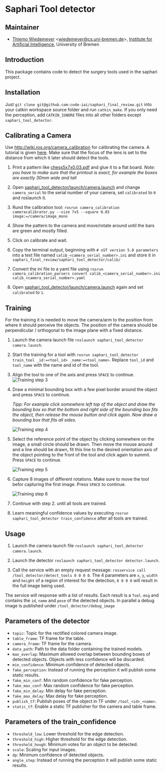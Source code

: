 # Saphari Tool detector

## Maintainer

- [Thiemo Wiedemeyer](https://ai.uni-bremen.de/team/thiemo_wiedemeyer) <<wiedemeyer@cs.uni-bremen.de>>, [Institute for Artificial Intelligence](http://ai.uni-bremen.de/), University of Bremen

## Introduction

This package contains code to detect the surgery tools used in the saphari project.

## Installation

Just `git clone git@github.com:code-iai/saphari_final_review.git` into your catkin workspace source folder and run `catkin_make`. If you only need the perception, add `CATKIN_IGNORE` files into all other folders except `saphari_tool_detector`.

## Calibrating a Camera

Use http://wiki.ros.org/camera_calibration for calibrating the camera. A tutorial is given [here](http://wiki.ros.org/camera_calibration/Tutorials/MonocularCalibration). Make sure that the focus of the lens is set to the distance from which it later should detect the tools.

1. Print a pattern like [chess5x7x0.03.pdf](https://github.com/code-iai/iai_kinect2/blob/master/kinect2_calibration/patterns/chess5x7x0.03.pdf) and glue it to a flat board.
   *Note: you have to make sure that the printout is exact, for example the boxes are exactly 30mm wide and tall*

2. Open [saphari_tool_detector/launch/camera.launch](https://github.com/code-iai/saphari_final_review/blob/master/saphari_tool_detector/launch/camera.launch#L6) and change `camera_serial` to the serial number of your camera, set `calibrated` to `0` and roslaunch it.

3. Rund the calibration tool:
   `rosrun camera_calibration cameracalibrator.py --size 7x5 --square 0.03 image:=/camera/image_mono`

4. Show the pattern to the camera and move/rotate around until the bars are green and mostly filled.


5. Click on calibrate and wait.

6. Copy the terminal output, beginning with `# oST version 5.0 parameters` into a text file named `calib_<camera_serial_number>.ini` and store it in `saphari_final_review/saphari_tool_detector/calib/`

7. Convert the ini file to a yaml file using `rosrun camera_calibration_parsers convert calib_<camera_serial_number>.ini calib_<camera_serial_number>.yaml`

8. Open [saphari_tool_detector/launch/camera.launch](https://github.com/code-iai/saphari_final_review/blob/master/saphari_tool_detector/launch/camera.launch#L6) again and set `calibrated` to `1`.

## Training

For the training it is needed to move the camera/arm to the position from where it should perceive the objects. The position of the camera should be perpendicular / orthogonal to the image plane with a fixed distance.

1. Launch the camera launch file `roslaunch saphari_tool_detector camera.launch`.

2. Start the training for a tool with `rosrun saphari_tool_detector train_tool _id:=<tool_id> _name:=<tool_name>`. Replace `tool_id` and `tool_name` with the name and id of the tool.

3. Align the tool to one of the axis and press `SPACE` to continue.
   ![Training step 3](https://github.com/code-iai/saphari_final_review/blob/master/saphari_tool_detector/doc/training_step1.jpg)

4. Draw a minimal bounding box with a few pixel border around the object and press `SPACE` to continue.

   *Tipp: For example click somewhere left top of the object and draw the bounding box so that the bottom and right side of the bounding box fits the object, then release the mouse button and click again. Now draw a bounding box that fits all sides.*

   ![Training step 4](https://github.com/code-iai/saphari_final_review/blob/master/saphari_tool_detector/doc/training_step2.jpg)

5. Select the reference point of the object by clicking somewhere on the image, a small circle should be drawn. Then move the mouse around and a line should be drawn, fit this line to the desired orientation axis of the object pointing to the front of the tool and click again to summit. Press `SPACE` to continue.

   ![Training step 5](https://github.com/code-iai/saphari_final_review/blob/master/saphari_tool_detector/doc/training_step3.jpg)

6. Capture 8 images of different rotations. Make sure to move the tool befor capturing the first image. Press `SPACE` to continue.

   ![Training step 6](https://github.com/code-iai/saphari_final_review/blob/master/saphari_tool_detector/doc/training_step4.jpg)

7. Continue with step 2. until all tools are trained.

8. Learn meaningful confidence values by executing `rosrun saphari_tool_detector train_confidence` after all tools are trained.

## Usage

1. Launch the camera launch file `roslaunch saphari_tool_detector camera.launch`.

2. Launch the detector `roslaunch saphari_tool_detector detector.launch`.

3. Call the service with an empty request message: `rosservice call /tool_detector/detect_tools 0 0 0 0`. The 4 parameters are `x`, `y`, `width` and `height` of a region of interest for the detection, `0 0 0 0` will result in the full image being used.

The service will response with a list of results. Each result is a `Tool.msg` and contains the `id`, `name` and `pose` of the detected objects. In parallel a debug image is published under `/tool_detector/debug_image`

## Parameters of the detector

- `topic`: Topic for the rectified colored camera image.
- `table_frame`: TF frame for the table.
- `camera_frame`: TF frame for the camera.
- `data_path`: Path to the data folder containing the trained models.
- `max_overlap`: Maximum allowed overlap between bounding boxes of detected objects. Objects with less confidence will be discarded.
- `min_confidence`: Minimum confidence of detected objects.
- `fake_perception`: Instead of running the perception it will publish some static results.
- `fake_min_conf`: Min random confidence for fake perception.
- `fake_max_conf`: Max random confidence for fake perception.
- `fake_min_delay`: Min delay for fake perception.
- `fake_max_delay`: Max delay for fake perception.
- `publish_tf`: Publish poses of the object in TF under `/tool_<id>_<name>`.
- `static_tf`: Enable a static TF publisher for the camera and table frame.

## Parameters of the train_confidence

- `threshold_low`: Lower threshold for the edge detection.
- `threshold_high`: Higher threshold for the edge detection.
- `threshold_hough`: Minimum votes for an object to be detected.
- `scale`: Scaling for input images.
- `dp`: Minimum confidence of detected objects.
- `angle_step`: Instead of running the perception it will publish some static results.
